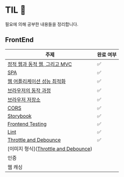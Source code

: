 # TIL 🌱

필요에 의해 공부한 내용들을 정리합니다.

## FrontEnd

| 주제                                                         | 완료 여부 |
| ------------------------------------------------------------ | --------- |
| [정적 웹과 동적 웹, 그리고 MVC](https://github.com/hanameee/TIL/blob/master/FrontEnd/%EC%A0%95%EC%A0%81%EC%9B%B9_%EB%8F%99%EC%A0%81%EC%9B%B9_MVC.md) | ✅         |
| [SPA](https://github.com/hanameee/TIL/blob/master/FrontEnd/SPA.md) | ✅         |
| [웹 어플리케이션 성능 최적화](https://github.com/hanameee/TIL/blob/master/FrontEnd/%EC%84%B1%EB%8A%A5_%EC%B5%9C%EC%A0%81%ED%99%94.md) | ✅         |
| [브라우저의 동작 과정](https://github.com/hanameee/TIL/blob/master/FrontEnd/%EB%B8%8C%EB%9D%BC%EC%9A%B0%EC%A0%80_%EB%8F%99%EC%9E%91%EA%B3%BC%EC%A0%95.md) | ✅         |
| [브라우저 저장소](https://github.com/hanameee/TIL/blob/master/FrontEnd/%EB%B8%8C%EB%9D%BC%EC%9A%B0%EC%A0%80_%EC%A0%80%EC%9E%A5%EC%86%8C.md) | ✅         |
| [CORS](https://github.com/hanameee/TIL/blob/master/FrontEnd/CORS.md) | ✅         |
| [Storybook](https://github.com/hanameee/TIL/blob/master/FrontEnd/Storybook.md) | ✅         |
| [Frontend Testing](https://github.com/hanameee/TIL/blob/master/FrontEnd/Frontend%20Testing.md) | ✅         |
| [Lint](https://github.com/hanameee/TIL/blob/master/FrontEnd/Lint.md) | ✅         |
| [Throttle and Debounce](https://github.com/hanameee/TIL/blob/master/FrontEnd/Throttle_and_Debounce.md) | ✅         |
| [이미지 형식]([Throttle and Debounce](https://github.com/hanameee/TIL/blob/master/FrontEnd/이미지_형식.md)) |           |
| 인증                                                         |           |
| 웹 캐싱                                                      |           |

